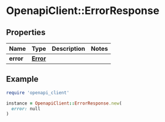 # OpenapiClient::ErrorResponse

## Properties

| Name | Type | Description | Notes |
| ---- | ---- | ----------- | ----- |
| **error** | [**Error**](Error.md) |  |  |

## Example

```ruby
require 'openapi_client'

instance = OpenapiClient::ErrorResponse.new(
  error: null
)
```

